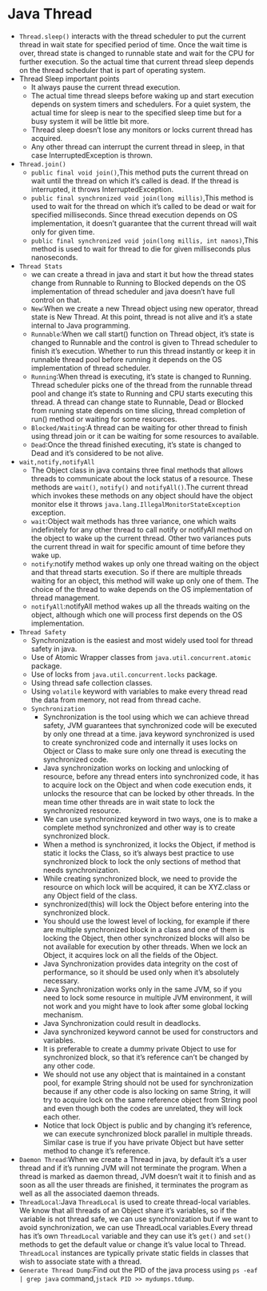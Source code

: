 Java Thread
===============
+ ``Thread.sleep()`` interacts with the thread scheduler to put the current thread in wait state for specified period of time. Once the wait time is over, thread state is changed to runnable state and wait for the CPU for further execution. So the actual time that current thread sleep depends on the thread scheduler that is part of operating system.
+ Thread Sleep important points
  + It always pause the current thread execution.
  + The actual time thread sleeps before waking up and start execution depends on system timers and schedulers. For a quiet system, the actual time for sleep is near to the specified sleep time but for a busy system it will be little bit more.
  + Thread sleep doesn’t lose any monitors or locks current thread has acquired.
  + Any other thread can interrupt the current thread in sleep, in that case InterruptedException is thrown.
+ ``Thread.join()``
  + ``public final void join()``,This method puts the current thread on wait until the thread on which it’s called is dead. If the thread is interrupted, it throws InterruptedException.
  + ``public final synchronized void join(long millis)``,This method is used to wait for the thread on which it’s called to be dead or wait for specified milliseconds. Since thread execution depends on OS implementation, it doesn’t guarantee that the current thread will wait only for given time.
  + ``public final synchronized void join(long millis, int nanos)``,This method is used to wait for thread to die for given milliseconds plus nanoseconds.
+ ``Thread Stats``
  + we can create a thread in java and start it but how the thread states change from Runnable to Running to Blocked depends on the OS implementation of thread scheduler and java doesn’t have full control on that.
  + ``New``:When we create a new Thread object using new operator, thread state is New Thread. At this point, thread is not alive and it’s a state internal to Java programming.
  + ``Runnable``:When we call start() function on Thread object, it’s state is changed to Runnable and the control is given to Thread scheduler to finish it’s execution. Whether to run this thread instantly or keep it in runnable thread pool before running it depends on the OS implementation of thread scheduler.
  + ``Running``:When thread is executing, it’s state is changed to Running. Thread scheduler picks one of the thread from the runnable thread pool and change it’s state to Running and CPU starts executing this thread. A thread can change state to Runnable, Dead or Blocked from running state depends on time slicing, thread completion of run() method or waiting for some resources.
  + ``Blocked/Waiting``:A thread can be waiting for other thread to finish using thread join or it can be waiting for some resources to available.
  + ``Dead``:Once the thread finished executing, it’s state is changed to Dead and it’s considered to be not alive.
+ ``wait,notify,notifyAll``
  + The Object class in java contains three final methods that allows threads to communicate about the lock status of a resource. These methods are ``wait()``, ``notify()`` and ``notifyAll()``.The current thread which invokes these methods on any object should have the object monitor else it throws ``java.lang.IllegalMonitorStateException`` exception.
  + ``wait``:Object wait methods has three variance, one which waits indefinitely for any other thread to call notify or notifyAll method on the object to wake up the current thread. Other two variances puts the current thread in wait for specific amount of time before they wake up.
  + ``notify``:notify method wakes up only one thread waiting on the object and that thread starts execution. So if there are multiple threads waiting for an object, this method will wake up only one of them. The choice of the thread to wake depends on the OS implementation of thread management.
  + ``notifyAll``:notifyAll method wakes up all the threads waiting on the object, although which one will process first depends on the OS implementation.
+ ``Thread Safety``
  + Synchronization is the easiest and most widely used tool for thread safety in java.
  + Use of Atomic Wrapper classes from ``java.util.concurrent.atomic`` package.
  + Use of locks from ``java.util.concurrent.locks`` package.
  + Using thread safe collection classes.
  + Using ``volatile`` keyword with variables to make every thread read the data from memory, not read from thread cache.
  + ``Synchronization``
    + Synchronization is the tool using which we can achieve thread safety, JVM guarantees that synchronized code will be executed by only one thread at a time. java keyword synchronized is used to create synchronized code and internally it uses locks on Object or Class to make sure only one thread is executing the synchronized code.
    + Java synchronization works on locking and unlocking of resource, before any thread enters into synchronized code, it has to acquire lock on the Object and when code execution ends, it unlocks the resource that can be locked by other threads. In the mean time other threads are in wait state to lock the synchronized resource.
    + We can use synchronized keyword in two ways, one is to make a complete method synchronized and other way is to create synchronized block.
    + When a method is synchronized, it locks the Object, if method is static it locks the Class, so it’s always best practice to use synchronized block to lock the only sections of method that needs synchronization.
    + While creating synchronized block, we need to provide the resource on which lock will be acquired, it can be XYZ.class or any Object field of the class.
    + synchronized(this) will lock the Object before entering into the synchronized block.
    + You should use the lowest level of locking, for example if there are multiple synchronized block in a class and one of them is locking the Object, then other synchronized blocks will also be not available for execution by other threads. When we lock an Object, it acquires lock on all the fields of the Object.
    + Java Synchronization provides data integrity on the cost of performance, so it should be used only when it’s absolutely necessary.
    + Java Synchronization works only in the same JVM, so if you need to lock some resource in multiple JVM environment, it will not work and you might have to look after some global locking mechanism.
    + Java Synchronization could result in deadlocks.
    + Java synchronized keyword cannot be used for constructors and variables.
    + It is preferable to create a dummy private Object to use for synchronized block, so that it’s reference can’t be changed by any other code.
    + We should not use any object that is maintained in a constant pool, for example String should not be used for synchronization because if any other code is also locking on same String, it will try to acquire lock on the same reference object from String pool and even though both the codes are unrelated, they will lock each other.
    + Notice that lock Object is public and by changing it’s reference, we can execute synchronized block parallel in multiple threads. Similar case is true if you have private Object but have setter method to change it’s reference.
+ ``Daemon Thread``:When we create a Thread in java, by default it’s a user thread and if it’s running JVM will not terminate the program. When a thread is marked as daemon thread, JVM doesn’t wait it to finish and as soon as all the user threads are finished, it terminates the program as well as all the associated daemon threads.
+ ``ThreadLocal``:Java ``ThreadLocal`` is used to create thread-local variables. We know that all threads of an Object share it’s variables, so if the variable is not thread safe, we can use synchronization but if we want to avoid synchronization, we can use ThreadLocal variables.Every thread has it’s own ``ThreadLocal`` variable and they can use it’s ``get()`` and ``set()`` methods to get the default value or change it’s value local to Thread. ``ThreadLocal`` instances are typically private static fields in classes that wish to associate state with a thread.
+ ``Generate Thread Dump``:Find out the PID of the java process using ``ps -eaf | grep java`` command,``jstack PID >> mydumps.tdump``.